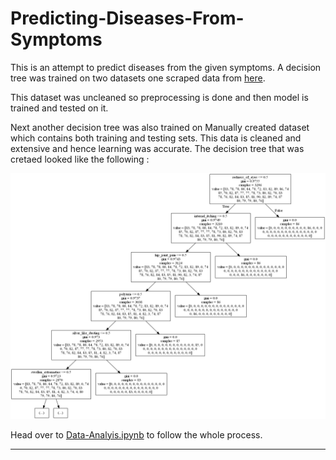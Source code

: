 # Predicting-Diseases-From-Symptoms

This is an attempt to predict diseases from the given symptoms. A decision tree was trained on two datasets one scraped data from [here](http://people.dbmi.columbia.edu/~friedma/Projects/DiseaseSymptomKB/index.html).

This dataset was uncleaned so preprocessing is done and then model is trained and tested on it.

Next another decision tree was also trained on Manually created dataset which contains both training and testing sets. This data is cleaned and extensive and hence learning was accurate. The decision tree that was cretaed looked like the following :

![Decision-Tree](https://raw.githubusercontent.com/Aniruddha-Tapas/Predicting-Diseases-From-Symptoms/master/tree-top5.png)


Head over to [Data-Analyis.ipynb](https://github.com/Aniruddha-Tapas/Predicting-Diseases-From-Symptoms/blob/master/Data-Analysis.ipynb) to follow the whole process.

<hr>